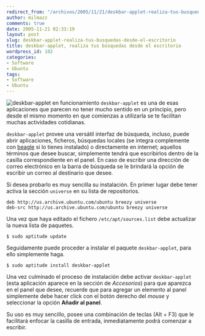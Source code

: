 ```yaml
---
redirect_from: "/archivos/2005/11/21/deskbar-applet-realiza-tus-busquedas-desde-el-escritorio/"
author: milmazz
comments: true
date: 2005-11-21 02:33:19
layout: post
slug: deskbar-applet-realiza-tus-busquedas-desde-el-escritorio
title: deskbar-applet, realiza tus búsquedas desde el escritorio
wordpress_id: 102
categories:
- Software
- Ubuntu
tags:
- Software
- Ubuntu
---
```


![deskbar-applet en funcionamiento](http://blog.milmazz.com.ve/wp-content/deskbar-applet.png) `deskbar-applet` es una de esas aplicaciones que parecen no tener mucho sentido en un principio, pero desde el mismo momento en que comienzas a utilizarla se te facilitan muchas actividades cotidianas.

`deskbar-applet` provee una versátil interfaz de búsqueda, incluso, puede abrir aplicaciones, ficheros, búsquedas locales (se integra complemente con [beagle](/archivos/2005/05/28/beagle/) si lo tienes instalado) o directamente en internet; aquellos términos que desee buscar, simplemente tendrá que escribirlos dentro de la casilla correspondiente en el panel. En caso de escribir una dirección de correo electrónico en la barra de búsqueda se le brindará la opción de escribir un correo al destinario que desee.

Si desea probarlo es muy sencilla su instalación. En primer lugar debe tener activa la sección `universe` en su lista de repositorios.

    deb http://us.archive.ubuntu.com/ubuntu breezy universe 
    deb-src http://us.archive.ubuntu.com/ubuntu breezy universe

Una vez que haya editado el fichero `/etc/apt/sources.list` debe actualizar la nueva lista de paquetes.
    
    $ sudo aptitude update

Seguidamente puede proceder a instalar el paquete `deskbar-applet`, para ello simplemente haga.

    $ sudo aptitude install deskbar-applet

Una vez culminado el proceso de instalación debe activar `deskbar-applet` (esta aplicación aparece en la sección de _Accesorios_) para que aparezca en el panel que desee, recuerde que para agregar un elemento al panel simplemente debe hacer click con el botón derecho del _mouse_ y seleccionar la opción **Añadir al panel**.

Su uso es muy sencillo, posee una combinación de teclas (Alt + F3) que le facilitará enfocar la casilla de entrada, inmediatamente podrá comenzar a escribir.
